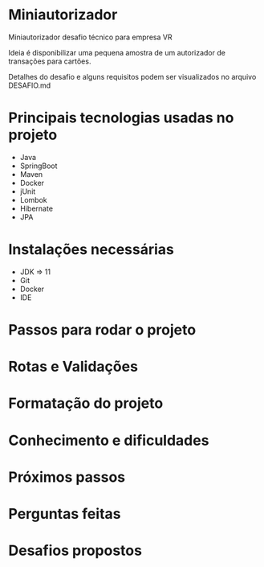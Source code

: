 # Miniautorizador
Miniautorizador desafio técnico para empresa VR

Ideia é disponibilizar uma pequena amostra de um autorizador de transações para cartões.

Detalhes do desafio e alguns requisitos podem ser visualizados no arquivo DESAFIO.md

# Principais tecnologias usadas no projeto
 - Java
 - SpringBoot
 - Maven
 - Docker
 - jUnit
 - Lombok
 - Hibernate
 - JPA
# Instalações necessárias
 - JDK => 11
 - Git
 - Docker
 - IDE
# Passos para rodar o projeto
# Rotas e Validações
# Formatação do projeto
# Conhecimento e dificuldades
# Próximos passos
# Perguntas feitas
# Desafios propostos



